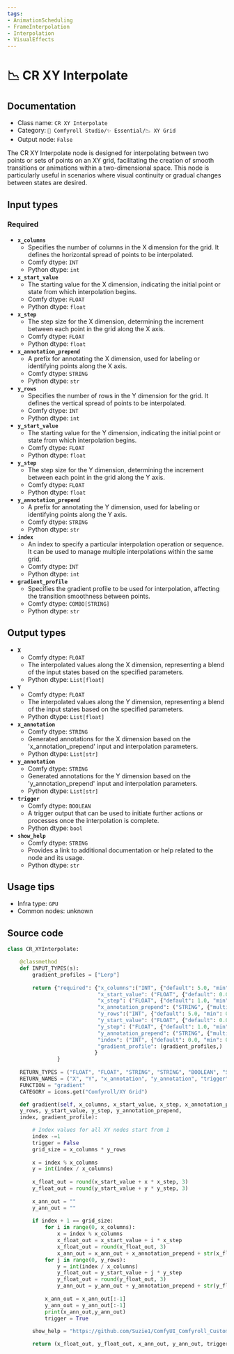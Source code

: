 ```yaml
---
tags:
- AnimationScheduling
- FrameInterpolation
- Interpolation
- VisualEffects
---
```


# 📉 CR XY Interpolate
## Documentation
- Class name: `CR XY Interpolate`
- Category: `🧩 Comfyroll Studio/✨ Essential/📉 XY Grid`
- Output node: `False`

The CR XY Interpolate node is designed for interpolating between two points or sets of points on an XY grid, facilitating the creation of smooth transitions or animations within a two-dimensional space. This node is particularly useful in scenarios where visual continuity or gradual changes between states are desired.
## Input types
### Required
- **`x_columns`**
    - Specifies the number of columns in the X dimension for the grid. It defines the horizontal spread of points to be interpolated.
    - Comfy dtype: `INT`
    - Python dtype: `int`
- **`x_start_value`**
    - The starting value for the X dimension, indicating the initial point or state from which interpolation begins.
    - Comfy dtype: `FLOAT`
    - Python dtype: `float`
- **`x_step`**
    - The step size for the X dimension, determining the increment between each point in the grid along the X axis.
    - Comfy dtype: `FLOAT`
    - Python dtype: `float`
- **`x_annotation_prepend`**
    - A prefix for annotating the X dimension, used for labeling or identifying points along the X axis.
    - Comfy dtype: `STRING`
    - Python dtype: `str`
- **`y_rows`**
    - Specifies the number of rows in the Y dimension for the grid. It defines the vertical spread of points to be interpolated.
    - Comfy dtype: `INT`
    - Python dtype: `int`
- **`y_start_value`**
    - The starting value for the Y dimension, indicating the initial point or state from which interpolation begins.
    - Comfy dtype: `FLOAT`
    - Python dtype: `float`
- **`y_step`**
    - The step size for the Y dimension, determining the increment between each point in the grid along the Y axis.
    - Comfy dtype: `FLOAT`
    - Python dtype: `float`
- **`y_annotation_prepend`**
    - A prefix for annotating the Y dimension, used for labeling or identifying points along the Y axis.
    - Comfy dtype: `STRING`
    - Python dtype: `str`
- **`index`**
    - An index to specify a particular interpolation operation or sequence. It can be used to manage multiple interpolations within the same grid.
    - Comfy dtype: `INT`
    - Python dtype: `int`
- **`gradient_profile`**
    - Specifies the gradient profile to be used for interpolation, affecting the transition smoothness between points.
    - Comfy dtype: `COMBO[STRING]`
    - Python dtype: `str`
## Output types
- **`X`**
    - Comfy dtype: `FLOAT`
    - The interpolated values along the X dimension, representing a blend of the input states based on the specified parameters.
    - Python dtype: `List[float]`
- **`Y`**
    - Comfy dtype: `FLOAT`
    - The interpolated values along the Y dimension, representing a blend of the input states based on the specified parameters.
    - Python dtype: `List[float]`
- **`x_annotation`**
    - Comfy dtype: `STRING`
    - Generated annotations for the X dimension based on the 'x_annotation_prepend' input and interpolation parameters.
    - Python dtype: `List[str]`
- **`y_annotation`**
    - Comfy dtype: `STRING`
    - Generated annotations for the Y dimension based on the 'y_annotation_prepend' input and interpolation parameters.
    - Python dtype: `List[str]`
- **`trigger`**
    - Comfy dtype: `BOOLEAN`
    - A trigger output that can be used to initiate further actions or processes once the interpolation is complete.
    - Python dtype: `bool`
- **`show_help`**
    - Comfy dtype: `STRING`
    - Provides a link to additional documentation or help related to the node and its usage.
    - Python dtype: `str`
## Usage tips
- Infra type: `GPU`
- Common nodes: unknown


## Source code
```python
class CR_XYInterpolate:

    @classmethod
    def INPUT_TYPES(s):
        gradient_profiles = ["Lerp"]    
    
        return {"required": {"x_columns":("INT", {"default": 5.0, "min": 0.0, "max": 9999.0, "step": 1.0,}),
                             "x_start_value": ("FLOAT", {"default": 0.0, "min": 0.0, "max": 9999.0, "step": 0.01,}),
                             "x_step": ("FLOAT", {"default": 1.0, "min": 0.0, "max": 9999.0, "step": 0.01,}),
                             "x_annotation_prepend": ("STRING", {"multiline": False, "default": ""}), 
                             "y_rows":("INT", {"default": 5.0, "min": 0.0, "max": 9999.0, "step": 1.0,}),
                             "y_start_value": ("FLOAT", {"default": 0.0, "min": 0.0, "max": 9999.0, "step": 0.01,}),
                             "y_step": ("FLOAT", {"default": 1.0, "min": 0.0, "max": 9999.0, "step": 0.01,}),
                             "y_annotation_prepend": ("STRING", {"multiline": False, "default": ""}), 
                             "index": ("INT", {"default": 0.0, "min": 0.0, "max": 9999.0, "step": 1.0,}),
                             "gradient_profile": (gradient_profiles,)                              
                            }              
                }
    
    RETURN_TYPES = ("FLOAT", "FLOAT", "STRING", "STRING", "BOOLEAN", "STRING", )
    RETURN_NAMES = ("X", "Y", "x_annotation", "y_annotation", "trigger", "show_help", )    
    FUNCTION = "gradient"
    CATEGORY = icons.get("Comfyroll/XY Grid") 

    def gradient(self, x_columns, x_start_value, x_step, x_annotation_prepend,
    y_rows, y_start_value, y_step, y_annotation_prepend, 
    index, gradient_profile):

        # Index values for all XY nodes start from 1
        index -=1
        trigger = False
        grid_size = x_columns * y_rows
        
        x = index % x_columns
        y = int(index / x_columns)    
        
        x_float_out = round(x_start_value + x * x_step, 3)
        y_float_out = round(y_start_value + y * y_step, 3)
           
        x_ann_out = ""
        y_ann_out = ""
        
        if index + 1 == grid_size:
            for i in range(0, x_columns):
                x = index % x_columns
                x_float_out = x_start_value + i * x_step
                x_float_out = round(x_float_out, 3)
                x_ann_out = x_ann_out + x_annotation_prepend + str(x_float_out) + "; "
            for j in range(0, y_rows):
                y = int(index / x_columns)
                y_float_out = y_start_value + j * y_step
                y_float_out = round(y_float_out, 3)
                y_ann_out = y_ann_out + y_annotation_prepend + str(y_float_out) + "; "
                    
            x_ann_out = x_ann_out[:-1]
            y_ann_out = y_ann_out[:-1]
            print(x_ann_out,y_ann_out)
            trigger = True
             
        show_help = "https://github.com/Suzie1/ComfyUI_Comfyroll_CustomNodes/wiki/XY-Grid-Nodes#cr-xy-interpolate"

        return (x_float_out, y_float_out, x_ann_out, y_ann_out, trigger, show_help, )

```
